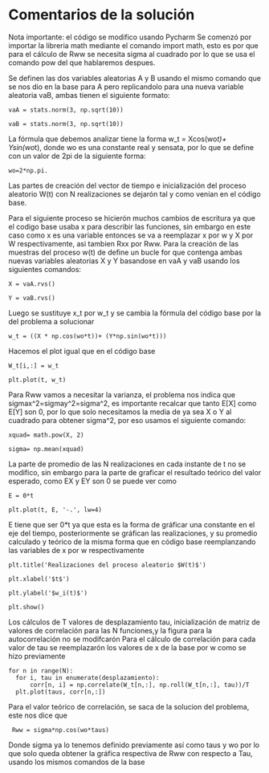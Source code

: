 # Comentarios de la solución
Nota importante: el código se modifico usando Pycharm
Se comenzó por importar la libreria math mediante el comando import math, esto es por que para el cálculo de Rww se necesita sigma al cuadrado por lo que se usa el comando pow
del que hablaremos despues.

Se definen las dos variables aleatorias A y B usando el mismo comando que se nos dio en la base para A pero replicandolo para una nueva variable aleatoria vaB, ambas tienen el 
siguiente formato:

 	vaA = stats.norm(3, np.sqrt(10))
  
 	vaB = stats.norm(3, np.sqrt(10))

La fórmula que debemos analizar tiene la forma w_t = Xcos(wo*t)+ Ysin(wo*t), donde wo es una constante real y sensata, por lo que se define con un valor de 2pi de la siguiente 
forma: 

	wo=2*np.pi. 

Las partes de creación del vector de tiempo e inicialización del proceso aleatorio W(t) con N realizaciones se dejarón tal y como venian en el código base.

Para el siguiente proceso se hicierón muchos cambios de escritura ya que el codigo base usaba x para describir las funciones, sin embargo en este caso como x es una variable 
entonces se va a reemplazar x por w y X por W respectivamente, asi tambien Rxx por Rww. Para la creación de las muestras del proceso w(t) de define un bucle for que contenga
ambas nuevas variables aleatorias X y Y basandose en vaA y vaB usando los siguientes comandos:
	
	X = vaA.rvs()
	
	Y = vaB.rvs()
	
Luego se sustituye x_t por w_t y se cambia la fórmula del código base por la del problema a solucionar  

	w_t = ((X * np.cos(wo*t))+ (Y*np.sin(wo*t)))
	
Hacemos el plot igual que en el código base

	W_t[i,:] = w_t
	
	plt.plot(t, w_t)

Para Rww vamos a necesitar la varianza, el problema nos indica que sigmax^2=sigmay^2=sigma^2, es importante recalcar que tanto E[X] como E[Y] son 0, por lo que solo necesitamos 
la media de ya sea X o Y al cuadrado para obtener sigma^2, por eso usamos el siguiente comando:
	
	xquad= math.pow(X, 2)
	
	sigma= np.mean(xquad)

La parte de promedio de las N realizaciones en cada instante de t no se modifico, sin embargo para la parte de  graficar el resultado teórico del valor esperado, 
como EX y EY son 0 se puede ver como
	
	E = 0*t
  
	plt.plot(t, E, '-.', lw=4)
	
E tiene que ser 0*t ya que esta es la forma de gráficar una constante en el eje del tiempo, posteriormente se gráfican las realizaciones, y su promedio calculado y teórico
de la misma forma que en código base reemplanzando las variables de x por w respectivamente

 	plt.title('Realizaciones del proceso aleatorio $W(t)$')
  
 	plt.xlabel('$t$')
  
 	plt.ylabel('$w_i(t)$')
  
 	plt.show()

Los cálculos de T valores de desplazamiento tau, inicialización de matriz de valores de correlación para las N funciones,y la figura para la autocorrelación no se modifcarón
Para el cálculo de correlación para cada valor de tau se reemplazarón los valores de x de la base por w como se hizo previamente 

  	for n in range(N):
	  for i, tau in enumerate(desplazamiento):
		  corr[n, i] = np.correlate(W_t[n,:], np.roll(W_t[n,:], tau))/T
	  plt.plot(taus, corr[n,:])

Para el valor teórico de correlación, se saca de la solucion del problema, este nos dice que 
  
 	 Rww = sigma*np.cos(wo*taus)

Donde sigma ya lo tenemos definido previamente así como taus y wo por lo que solo queda obtener la gráfica respectiva de Rww con respecto a Tau, usando los mismos comandos
de la base
